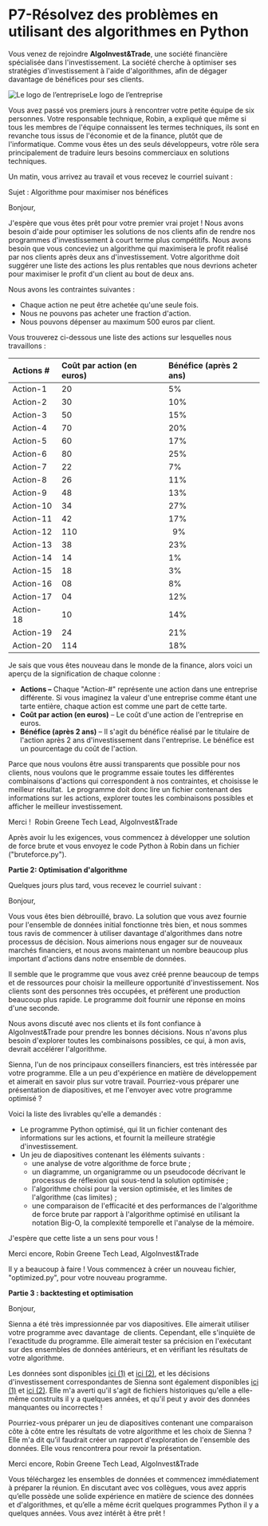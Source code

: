 # P7-Résolvez des problèmes en utilisant des algorithmes en Python
Vous venez de rejoindre **AlgoInvest&Trade**, une société financière spécialisée dans l'investissement. La société cherche à optimiser ses stratégies d'investissement à l'aide d'algorithmes, afin de dégager davantage de bénéfices pour ses clients.

![Le logo de l’entreprise]([Aspose.Words.51c987ca-aacf-44c8-820b-973a5557d066.001.png](https://github.com/nicolasAniort/P7-projet/blob/master/Aspose.Words.51c987ca-aacf-44c8-820b-973a5557d066.001.png))Le logo de l’entreprise

Vous avez passé vos premiers jours à rencontrer votre petite équipe de six personnes. Votre responsable technique, Robin, a expliqué que même si tous les membres de l'équipe connaissent les termes techniques, ils sont en revanche tous issus de l'économie et de la finance, plutôt que de l'informatique. Comme vous êtes un des seuls développeurs, votre rôle sera principalement de traduire leurs besoins commerciaux en solutions techniques.

Un matin, vous arrivez au travail et vous recevez le courriel suivant : 

Sujet : Algorithme pour maximiser nos bénéfices

Bonjour,

J'espère que vous êtes prêt pour votre premier vrai projet ! Nous avons besoin d'aide pour optimiser les solutions de nos clients afin de rendre nos programmes d'investissement à court terme plus compétitifs. Nous avons besoin que vous conceviez un algorithme qui maximisera le profit réalisé par nos clients après deux ans d'investissement. Votre algorithme doit suggérer une liste des actions les plus rentables que nous devrions acheter pour maximiser le profit d'un client au bout de deux ans.

Nous avons les contraintes suivantes :

- Chaque action ne peut être achetée qu'une seule fois.
- Nous ne pouvons pas acheter une fraction d'action.
- Nous pouvons dépenser au maximum 500 euros par client.

Vous trouverez ci-dessous une liste des actions sur lesquelles nous travaillons : 

|**Actions #**|**Coût par action (en euros)**|**Bénéfice (après 2 ans)**|
| :- | :- | :- |
|Action-1|20|5%|
|Action-2|30|10%|
|Action-3|50|15%|
|Action-4|70|20%|
|Action-5|60|17%|
|Action-6|80|25%|
|Action-7|22|7%|
|Action-8|26|11%|
|Action-9|48|13%|
|Action-10|34|27%|
|Action-11|42|17%|
|Action-12|110|` `9%|
|Action-13|38|23%|
|Action-14|14|1%|
|Action-15|18|3%|
|Action-16|08|8%|
|Action-17|04|12%|
|Action-18 |10|14%|
|Action-19|24 |21%|
|Action-20|114|18%|

Je sais que vous êtes nouveau dans le monde de la finance, alors voici un aperçu de la signification de chaque colonne : 

- **Actions –** Chaque "Action-#" représente une action dans une entreprise différente. Si vous imaginez la valeur d'une entreprise comme étant une tarte entière, chaque action est comme une part de cette tarte. 
- **Coût par action (en euros)** – Le coût d'une action de l'entreprise en euros.
- **Bénéfice (après 2 ans)** – Il s'agit du bénéfice réalisé par le titulaire de l'action après 2 ans d'investissement dans l'entreprise. Le bénéfice est un pourcentage du coût de l'action.  

Parce que nous voulons être aussi transparents que possible pour nos clients, nous voulons que le programme essaie toutes les différentes combinaisons d'actions qui correspondent à nos contraintes, et choisisse le meilleur résultat.  Le programme doit donc lire un fichier contenant des informations sur les actions, explorer toutes les combinaisons possibles et afficher le meilleur investissement.



Merci ! 
Robin Greene
Tech Lead, AlgoInvest&Trade

Après avoir lu les exigences, vous commencez à développer une solution de force brute et vous envoyez le code Python à Robin dans un fichier ("bruteforce.py"). 



**Partie 2: Optimisation d'algorithme**

Quelques jours plus tard, vous recevez le courriel suivant : 

Bonjour,

Vous vous êtes bien débrouillé, bravo. La solution que vous avez fournie pour l'ensemble de données initial fonctionne très bien, et nous sommes tous ravis de commencer à utiliser davantage d'algorithmes dans notre processus de décision. Nous aimerions nous engager sur de nouveaux marchés financiers, et nous avons maintenant un nombre beaucoup plus important d'actions dans notre ensemble de données.

Il semble que le programme que vous avez créé prenne beaucoup de temps et de ressources pour choisir la meilleure opportunité d'investissement. Nos clients sont des personnes très occupées, et préfèrent une production beaucoup plus rapide. Le programme doit fournir une réponse en moins d'une seconde.

Nous avons discuté avec nos clients et ils font confiance à AlgoInvest&Trade pour prendre les bonnes décisions. Nous n'avons plus besoin d'explorer toutes les combinaisons possibles, ce qui, à mon avis, devrait accélérer l'algorithme.

Sienna, l'un de nos principaux conseillers financiers, est très intéressée par votre programme. Elle a un peu d'expérience en matière de développement et aimerait en savoir plus sur votre travail. Pourriez-vous préparer une présentation de diapositives, et me l'envoyer avec votre programme optimisé ? 

Voici la liste des livrables qu'elle a demandés :

- Le programme Python optimisé, qui lit un fichier contenant des informations sur les actions, et fournit la meilleure stratégie d'investissement.
- Un jeu de diapositives contenant les éléments suivants : 
  - une analyse de votre algorithme de force brute ; 
  - un diagramme, un organigramme ou un pseudocode décrivant le processus de réflexion qui sous-tend la solution optimisée ;
  - l'algorithme choisi pour la version optimisée, et les limites de l'algorithme (cas limites) ; 
  - une comparaison de l'efficacité et des performances de l'algorithme de force brute par rapport à l'algorithme optimisé en utilisant la notation Big-O, la complexité temporelle et l'analyse de la mémoire.  

J'espère que cette liste a un sens pour vous !

Merci encore,
Robin Greene
Tech Lead, AlgoInvest&Trade

Il y a beaucoup à faire ! Vous commencez à créer un nouveau fichier, "optimized.py", pour votre nouveau programme.



**Partie 3 : backtesting et optimisation**

Bonjour,

Sienna a été très impressionnée par vos diapositives. Elle aimerait utiliser votre programme avec davantage  de clients. Cependant, elle s'inquiète de l'exactitude du programme. Elle aimerait tester sa précision en l'exécutant sur des ensembles de données antérieurs, et en vérifiant les résultats de votre algorithme.

Les données sont disponibles [ici (1)](https://s3-eu-west-1.amazonaws.com/course.oc-static.com/projects/Python+FR/845+Maitrise+Algorithmes+Python/dataset1_Python+P7.csv "Dataset 1") et [ici (2)](https://s3-eu-west-1.amazonaws.com/course.oc-static.com/projects/Python+FR/845+Maitrise+Algorithmes+Python/dataset2_Python+P7.csv "Dataset 2"), et les décisions d'investissement correspondantes de Sienna sont également disponibles [ici (1)](https://s3-eu-west-1.amazonaws.com/course.oc-static.com/projects/Python+FR/845+Maitrise+Algorithmes+Python/solution1_Python+P7.txt "Solution 1") et [ici (2)](https://s3-eu-west-1.amazonaws.com/course.oc-static.com/projects/Python+FR/845+Maitrise+Algorithmes+Python/solution2_Python+P7.txt "Solution 2"). Elle m'a averti qu'il s'agit de fichiers historiques qu'elle a elle-même construits il y a quelques années, et qu'il peut y avoir des données manquantes ou incorrectes !

Pourriez-vous préparer un jeu de diapositives contenant une comparaison côte à côte entre les résultats de votre algorithme et les choix de Sienna ? Elle m'a dit qu’il faudrait créer un rapport d'exploration de l'ensemble des données. Elle vous rencontrera pour revoir la présentation. 

Merci encore,
Robin Greene
Tech Lead, AlgoInvest&Trade

Vous téléchargez les ensembles de données et commencez immédiatement à préparer la réunion. En discutant avec vos collègues, vous avez appris qu’elle possède une solide expérience en matière de science des données et d'algorithmes, et qu’elle a même écrit quelques programmes Python il y a quelques années. Vous avez intérêt à être prêt !

